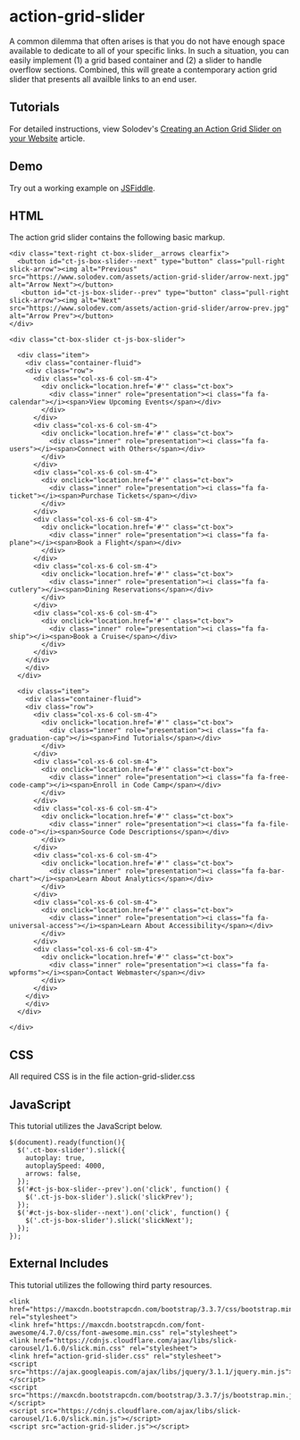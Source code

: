 # action-grid-slider
A common dilemma that often arises is that you do not have enough space available to dedicate to all of your specific links. In such a situation, you can easily implement (1) a grid based container and (2) a slider to handle overflow sections. Combined, this will greate a contemporary action grid slider that presents all availble links to an end user.

## Tutorials

For detailed instructions, view Solodev's [Creating an Action Grid Slider on your Website](https://www.solodev.com/blog/web-design/creating-an-action-grid-slider-on-your-website.stml) article.

## Demo

Try out a working example on [JSFiddle](https://jsfiddle.net/solodev/47k09tsp/).

## HTML

The action grid slider contains the following basic markup.
```
<div class="text-right ct-box-slider__arrows clearfix">
  <button id="ct-js-box-slider--next" type="button" class="pull-right slick-arrow"><img alt="Previous" src="https://www.solodev.com/assets/action-grid-slider/arrow-next.jpg" alt="Arrow Next"></button>
   <button id="ct-js-box-slider--prev" type="button" class="pull-right slick-arrow"><img alt="Next" src="https://www.solodev.com/assets/action-grid-slider/arrow-prev.jpg" alt="Arrow Prev"></button>
</div>

<div class="ct-box-slider ct-js-box-slider">
    
  <div class="item">
    <div class="container-fluid">
    <div class="row">
      <div class="col-xs-6 col-sm-4">
        <div onclick="location.href='#'" class="ct-box">
          <div class="inner" role="presentation"><i class="fa fa-calendar"></i><span>View Upcoming Events</span></div>
        </div>
      </div>
      <div class="col-xs-6 col-sm-4">
        <div onclick="location.href='#'" class="ct-box">
          <div class="inner" role="presentation"><i class="fa fa-users"></i><span>Connect with Others</span></div>
        </div>
      </div>
      <div class="col-xs-6 col-sm-4">
        <div onclick="location.href='#'" class="ct-box">
          <div class="inner" role="presentation"><i class="fa fa-ticket"></i><span>Purchase Tickets</span></div>
        </div>
      </div>
      <div class="col-xs-6 col-sm-4">
        <div onclick="location.href='#'" class="ct-box">
          <div class="inner" role="presentation"><i class="fa fa-plane"></i><span>Book a Flight</span></div>
        </div>
      </div>
      <div class="col-xs-6 col-sm-4">
        <div onclick="location.href='#'" class="ct-box">
          <div class="inner" role="presentation"><i class="fa fa-cutlery"></i><span>Dining Reservations</span></div>
        </div>
      </div>
      <div class="col-xs-6 col-sm-4">
        <div onclick="location.href='#'" class="ct-box">
          <div class="inner" role="presentation"><i class="fa fa-ship"></i><span>Book a Cruise</span></div>
        </div>
      </div>
    </div>
    </div>
  </div>
  
  <div class="item">
    <div class="container-fluid">
    <div class="row">
      <div class="col-xs-6 col-sm-4">
        <div onclick="location.href='#'" class="ct-box">
          <div class="inner" role="presentation"><i class="fa fa-graduation-cap"></i><span>Find Tutorials</span></div>
        </div>
      </div>
      <div class="col-xs-6 col-sm-4">
        <div onclick="location.href='#'" class="ct-box">
          <div class="inner" role="presentation"><i class="fa fa-free-code-camp"></i><span>Enroll in Code Camp</span></div>
        </div>
      </div>
      <div class="col-xs-6 col-sm-4">
        <div onclick="location.href='#'" class="ct-box">
          <div class="inner" role="presentation"><i class="fa fa-file-code-o"></i><span>Source Code Descriptions</span></div>
        </div>
      </div>
      <div class="col-xs-6 col-sm-4">
        <div onclick="location.href='#'" class="ct-box">
          <div class="inner" role="presentation"><i class="fa fa-bar-chart"></i><span>Learn About Analytics</span></div>
        </div>
      </div>
      <div class="col-xs-6 col-sm-4">
        <div onclick="location.href='#'" class="ct-box">
          <div class="inner" role="presentation"><i class="fa fa-universal-access"></i><span>Learn About Accessibility</span></div>
        </div>
      </div>
      <div class="col-xs-6 col-sm-4">
        <div onclick="location.href='#'" class="ct-box">
          <div class="inner" role="presentation"><i class="fa fa-wpforms"></i><span>Contact Webmaster</span></div>
        </div>
      </div>
    </div>
    </div>
  </div>
    
</div>
```
## CSS

All required CSS is in the file action-grid-slider.css

## JavaScript

This tutorial utilizes the JavaScript below.
```
$(document).ready(function(){
  $('.ct-box-slider').slick({
    autoplay: true,
    autoplaySpeed: 4000,
    arrows: false,
  });
  $('#ct-js-box-slider--prev').on('click', function() {
    $('.ct-js-box-slider').slick('slickPrev');
  });
  $('#ct-js-box-slider--next').on('click', function() {
    $('.ct-js-box-slider').slick('slickNext');
  });
});
```

## External Includes

This tutorial utilizes the following third party resources.

```
<link href="https://maxcdn.bootstrapcdn.com/bootstrap/3.3.7/css/bootstrap.min.css" rel="stylesheet">
<link href="https://maxcdn.bootstrapcdn.com/font-awesome/4.7.0/css/font-awesome.min.css" rel="stylesheet">
<link href="https://cdnjs.cloudflare.com/ajax/libs/slick-carousel/1.6.0/slick.min.css" rel="stylesheet">
<link href="action-grid-slider.css" rel="stylesheet">
<script src="https://ajax.googleapis.com/ajax/libs/jquery/3.1.1/jquery.min.js"></script>
<script src="https://maxcdn.bootstrapcdn.com/bootstrap/3.3.7/js/bootstrap.min.js"></script>
<script src="https://cdnjs.cloudflare.com/ajax/libs/slick-carousel/1.6.0/slick.min.js"></script>
<script src="action-grid-slider.js"></script>
```

